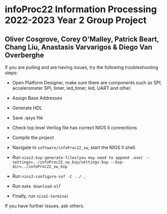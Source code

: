 # infoProc22 Information Processing 2022-2023 Year 2 Group Project

## Oliver Cosgrove, Corey O'Malley, Patrick Beart, Chang Liu, Anastasis Varvarigos & Diego Van Overberghe

If you are pulling and are having issues, try the following troubleshooting steps:

- Open Platform Designer, make sure there are components such as SPI, accelerometer SPI, timer, led_timer, led, UART and other.

- Assign Base Addresses
- Generate HDL
- Save .qsys file
- Check top level Verilog file has correct NIOS II connections
- Compile the project
- Navigate to `software/infoProc22_sw`, start the NIOS II shell.
- Run `nios2-bsp-generate-files(you may need to append .exe) --settings=../infoProc22_sw_bsp/settings.bsp --bsp-dir=../infoProc22_sw_bsp`
- Run `nios2-configure-sof -C ../..`
- Run `make download-elf`
- Finally, run `niso2-terminal`

If you have further issues, ask others.
